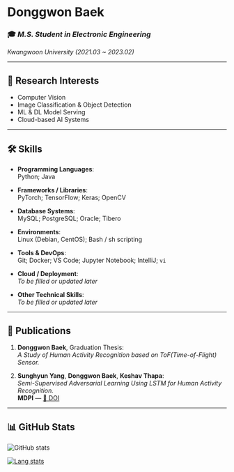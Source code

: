 # Donggwon Baek

### 🎓 *M.S. Student in Electronic Engineering*  
*Kwangwoon University (2021.03 ~ 2023.02)*

---

## 🧠 Research Interests

- Computer Vision  
- Image Classification & Object Detection  
- ML & DL Model Serving  
- Cloud-based AI Systems  

---

## 🛠️ Skills

- **Programming Languages**:  
  Python; Java  

- **Frameworks / Libraries**:  
  PyTorch; TensorFlow; Keras; OpenCV  

- **Database Systems**:  
  MySQL; PostgreSQL; Oracle; Tibero  

- **Environments**:  
  Linux (Debian, CentOS); Bash / sh scripting  

- **Tools & DevOps**:  
  Git; Docker; VS Code; Jupyter Notebook; IntelliJ; `vi`  

- **Cloud / Deployment**:  
  *To be filled or updated later*  

- **Other Technical Skills**:  
  *To be filled or updated later*  

---

## 📄 Publications

1. **Donggwon Baek**, Graduation Thesis:  
   *A Study of Human Activity Recognition based on ToF(Time-of-Flight) Sensor.*

2. **Sunghyun Yang**, **Donggwon Baek**, **Keshav Thapa**:  
   *Semi-Supervised Adversarial Learning Using LSTM for Human Activity Recognition.*  
   **MDPI** — [🔗 DOI](https://doi.org/10.3390/s22134755)

---

## 📊 GitHub Stats

![GitHub stats](https://github-readme-stats.vercel.app/api?username=whitedk98&show_icons=true&theme=radical)

[![Lang stats](https://github-readme-stats.vercel.app/api/wakatime?username=whitedk98)](https://github.com/anuraghazra/github-readme-stats)

